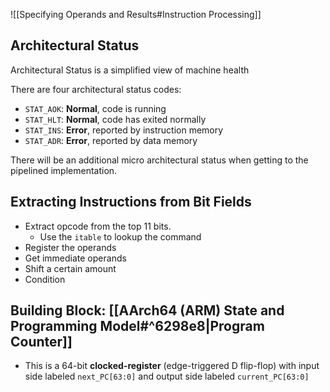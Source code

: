 ![[Specifying Operands and Results#Instruction Processing]]

## Architectural Status

Architectural Status is a simplified view of machine health

There are four architectural status codes:
- `STAT_AOK`: **Normal**, code is running
- `STAT_HLT`: **Normal**, code has exited normally
- `STAT_INS`: **Error**, reported by instruction memory
- `STAT_ADR`: **Error**, reported by data memory

There will be an additional micro architectural status when getting to the pipelined implementation.

## Extracting Instructions from Bit Fields

- Extract opcode from the top 11 bits.
	- Use the `itable` to lookup the command 
- Register the operands
- Get immediate operands
- Shift a certain amount
- Condition

## Building Block: [[AArch64 (ARM) State and Programming Model#^6298e8|Program Counter]]

- This is a 64-bit **clocked-register** (edge-triggered D flip-flop) with input side labeled `next_PC[63:0]` and output side labeled `current_PC[63:0]`

